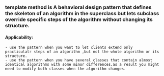 ### template method is A behavioral design pattern that defines the skeleton of an algorithm in the superclass but lets subclass override specific steps of the algorithm without changing its structure.


#### Applicability: 
    - use the pattern when you want to let clients extend only practiculatr steps of an algorithm ,but not the whole algorithm or its structure.
    - use the pattern when you have several classes that contain almost identical algorithms with some minor differences.as a result you might need to modify both classes when the algorithm changes.

